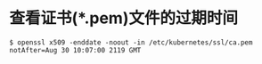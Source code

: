 

# 查看证书(*.pem)文件的过期时间

```
$ openssl x509 -enddate -noout -in /etc/kubernetes/ssl/ca.pem
notAfter=Aug 30 10:07:00 2119 GMT
```
